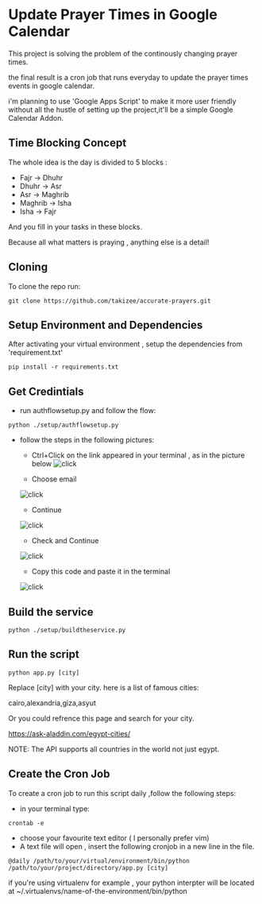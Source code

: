 # Update Prayer Times in Google Calendar

This project is solving the problem of the continously changing prayer times.

the final result is a cron job that runs everyday to update the prayer times events in google calendar.

i'm planning to use 'Google Apps Script' to make it more user friendly without all the hustle of setting up the
project,it'll be a simple Google Calendar Addon.

## Time Blocking Concept

The whole idea is the day is divided to 5 blocks :

* Fajr -> Dhuhr
* Dhuhr -> Asr
* Asr -> Maghrib
* Maghrib -> Isha
* Isha -> Fajr

And you fill in your tasks in these blocks.

Because all what matters is praying , anything else is a detail!

[comment]: <> (## Calendar Setup)

[comment]: <> (Create five events in your calendar and name them as in the picture below.)

[comment]: <> (Make them repeat daily.)

[comment]: <> (![Before]&#40;images/before.png?raw=true "Before"&#41;)

[comment]: <> (![After]&#40;images/after.png?raw=true "After"&#41; )

## Cloning 
To clone the repo run:
```commandline
git clone https://github.com/takizee/accurate-prayers.git
```
## Setup Environment and Dependencies

After activating your virtual environment , setup the dependencies from 'requirement.txt'

```commandline
pip install -r requirements.txt
```

## Get Credintials

- run authflowsetup.py and follow the flow:

```commandline
python ./setup/authflowsetup.py
```

- follow the steps in the following pictures:
    * Ctrl+Click on the link appeared in your terminal , as in the picture below 
      ![click](images/click.png?raw=true "Before")

    * Choose email

  ![click](images/1.png?raw=true "Before")

    * Continue

  ![click](images/2.png?raw=true "Before")

    * Check and Continue

  ![click](images/3.png?raw=true "Before")

    * Copy this code and paste it in the terminal 

  ![click](images/4.png?raw=true "Before")

## Build the service

```commandline
python ./setup/buildtheservice.py
```

## Run the script

```commandline
python app.py [city]
```

Replace [city] with your city. here is a list of famous cities:

cairo,alexandria,giza,asyut

Or you could refrence this page and search for your city.


https://ask-aladdin.com/egypt-cities/

NOTE: The API supports all countries in the world not just egypt.

## Create the Cron Job

    
To create a cron job to run this script daily ,follow the following steps:
* in your terminal type:
```commandline
crontab -e
```
* choose your favourite text editor ( I personally prefer vim)
* A text file will open , insert the following cronjob in a new line in the file.
```commandline
@daily /path/to/your/virtual/environment/bin/python /path/to/your/project/directory/app.py [city]
```
if you're using virtualenv for example , your python interpter will be located at ~/.virtualenvs/name-of-the-environment/bin/python



